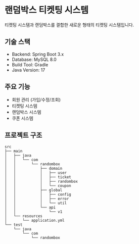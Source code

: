 # 랜덤박스 티켓팅 시스템

티켓팅 시스템과 랜덤박스를 결합한 새로운 형태의 티켓팅 시스템입니다.

## 기술 스택

- Backend: Spring Boot 3.x
- Database: MySQL 8.0
- Build Tool: Gradle
- Java Version: 17

## 주요 기능

- 회원 관리 (가입/수정/조회)
- 티켓팅 시스템
- 랜덤박스 시스템
- 쿠폰 시스템

## 프로젝트 구조

```
src
├── main
│   ├── java
│   │   └── com
│   │       └── randombox
│   │           ├── domain
│   │           │   ├── user
│   │           │   ├── ticket
│   │           │   ├── randombox
│   │           │   └── coupon
│   │           ├── global
│   │           │   ├── config
│   │           │   ├── error
│   │           │   └── util
│   │           └── api
│   │               └── v1
│   └── resources
│       └── application.yml
└── test
    └── java
        └── com
            └── randombox
```
